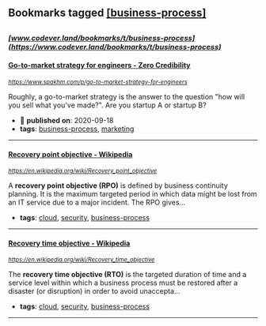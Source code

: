 ## Bookmarks tagged [[business-process]](https://www.codever.land/search?q=[business-process])

_<sup><sup>[www.codever.land/bookmarks/t/business-process](https://www.codever.land/bookmarks/t/business-process)</sup></sup>_
---
#### [Go-to-market strategy for engineers - Zero Credibility](https://www.spakhm.com/p/go-to-market-strategy-for-engineers)
_<sup>https://www.spakhm.com/p/go-to-market-strategy-for-engineers</sup>_

Roughly, a go-to-market strategy is the answer to the question "how will you sell what you've made?". Are you startup A or startup B?
* :calendar: **published on**: 2020-09-18
* **tags**: [business-process](../tagged/business-process.md), [marketing](../tagged/marketing.md)
---
#### [Recovery point objective - Wikipedia](https://en.wikipedia.org/wiki/Recovery_point_objective)
_<sup>https://en.wikipedia.org/wiki/Recovery_point_objective</sup>_

A **recovery point objective (RPO)** is defined by business continuity planning. It is the maximum targeted period in which data might be lost from an IT service due to a major incident. The RPO gives...
* **tags**: [cloud](../tagged/cloud.md), [security](../tagged/security.md), [business-process](../tagged/business-process.md)
---
#### [Recovery time objective - Wikipedia](https://en.wikipedia.org/wiki/Recovery_time_objective)
_<sup>https://en.wikipedia.org/wiki/Recovery_time_objective</sup>_

The **recovery time objective (RTO)** is the targeted duration of time and a service level within which a business process must be restored after a disaster (or disruption) in order to avoid unaccepta...
* **tags**: [cloud](../tagged/cloud.md), [security](../tagged/security.md), [business-process](../tagged/business-process.md)
---
